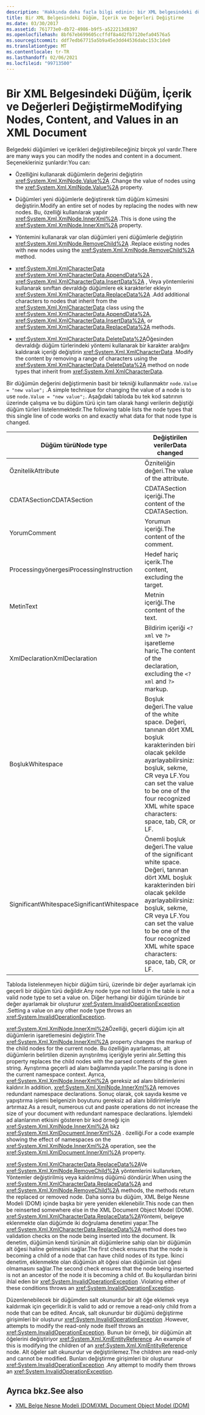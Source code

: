 ```yaml
---
description: 'Hakkında daha fazla bilgi edinin: bir XML belgesindeki düğümleri, Içeriği ve değerleri değiştirme'
title: Bir XML Belgesindeki Düğüm, İçerik ve Değerleri Değiştirme
ms.date: 03/30/2017
ms.assetid: 761773e0-db72-4986-b9f5-a522213d8397
ms.openlocfilehash: 8bf67eb699605ccffdf8a4d2fb7120efa04576a5
ms.sourcegitcommit: ddf7edb67715a5b9a45e3dd44536dabc153c1de0
ms.translationtype: MT
ms.contentlocale: tr-TR
ms.lasthandoff: 02/06/2021
ms.locfileid: "99713500"
---
```

# <a name="modifying-nodes-content-and-values-in-an-xml-document"></a><span data-ttu-id="b78ed-103">Bir XML Belgesindeki Düğüm, İçerik ve Değerleri Değiştirme</span><span class="sxs-lookup"><span data-stu-id="b78ed-103">Modifying Nodes, Content, and Values in an XML Document</span></span>

<span data-ttu-id="b78ed-104">Belgedeki düğümleri ve içerikleri değiştirebileceğiniz birçok yol vardır.</span><span class="sxs-lookup"><span data-stu-id="b78ed-104">There are many ways you can modify the nodes and content in a document.</span></span> <span data-ttu-id="b78ed-105">Seçenekleriniz şunlardır:</span><span class="sxs-lookup"><span data-stu-id="b78ed-105">You can:</span></span>  
  
- <span data-ttu-id="b78ed-106">Özelliğini kullanarak düğümlerin değerini değiştirin <xref:System.Xml.XmlNode.Value%2A> .</span><span class="sxs-lookup"><span data-stu-id="b78ed-106">Change the value of nodes using the <xref:System.Xml.XmlNode.Value%2A> property.</span></span>  
  
- <span data-ttu-id="b78ed-107">Düğümleri yeni düğümlerle değiştirerek tüm düğüm kümesini değiştirin.</span><span class="sxs-lookup"><span data-stu-id="b78ed-107">Modify an entire set of nodes by replacing the nodes with new nodes.</span></span> <span data-ttu-id="b78ed-108">Bu, özelliği kullanılarak yapılır <xref:System.Xml.XmlNode.InnerXml%2A> .</span><span class="sxs-lookup"><span data-stu-id="b78ed-108">This is done using the <xref:System.Xml.XmlNode.InnerXml%2A> property.</span></span>  
  
- <span data-ttu-id="b78ed-109">Yöntemini kullanarak var olan düğümleri yeni düğümlerle değiştirin <xref:System.Xml.XmlNode.RemoveChild%2A> .</span><span class="sxs-lookup"><span data-stu-id="b78ed-109">Replace existing nodes with new nodes using the <xref:System.Xml.XmlNode.RemoveChild%2A> method.</span></span>  
  
- <span data-ttu-id="b78ed-110"><xref:System.Xml.XmlCharacterData> <xref:System.Xml.XmlCharacterData.AppendData%2A> , <xref:System.Xml.XmlCharacterData.InsertData%2A> , Veya yöntemlerini kullanarak sınıftan devraldığı düğümlere ek karakterler ekleyin <xref:System.Xml.XmlCharacterData.ReplaceData%2A> .</span><span class="sxs-lookup"><span data-stu-id="b78ed-110">Add additional characters to nodes that inherit from the <xref:System.Xml.XmlCharacterData> class using the <xref:System.Xml.XmlCharacterData.AppendData%2A>, <xref:System.Xml.XmlCharacterData.InsertData%2A>, or <xref:System.Xml.XmlCharacterData.ReplaceData%2A> methods.</span></span>  
  
- <span data-ttu-id="b78ed-111"><xref:System.Xml.XmlCharacterData.DeleteData%2A>Öğesinden devraldığı düğüm türlerindeki yöntemi kullanarak bir karakter aralığını kaldırarak içeriği değiştirin <xref:System.Xml.XmlCharacterData> .</span><span class="sxs-lookup"><span data-stu-id="b78ed-111">Modify the content by removing a range of characters using the <xref:System.Xml.XmlCharacterData.DeleteData%2A> method on node types that inherit from <xref:System.Xml.XmlCharacterData>.</span></span>  
  
 <span data-ttu-id="b78ed-112">Bir düğümün değerini değiştirmenin basit bir tekniği kullanmaktır `node.Value = "new value";` .</span><span class="sxs-lookup"><span data-stu-id="b78ed-112">A simple technique for changing the value of a node is to use `node.Value = "new value";`.</span></span> <span data-ttu-id="b78ed-113">Aşağıdaki tabloda bu tek kod satırının üzerinde çalışma ve bu düğüm türü için tam olarak hangi verilerin değiştiği düğüm türleri listelenmektedir.</span><span class="sxs-lookup"><span data-stu-id="b78ed-113">The following table lists the node types that this single line of code works on and exactly what data for that node type is changed.</span></span>  
  
|<span data-ttu-id="b78ed-114">Düğüm türü</span><span class="sxs-lookup"><span data-stu-id="b78ed-114">Node type</span></span>|<span data-ttu-id="b78ed-115">Değiştirilen veriler</span><span class="sxs-lookup"><span data-stu-id="b78ed-115">Data changed</span></span>|  
|---------------|------------------|  
|<span data-ttu-id="b78ed-116">Öznitelik</span><span class="sxs-lookup"><span data-stu-id="b78ed-116">Attribute</span></span>|<span data-ttu-id="b78ed-117">Özniteliğin değeri.</span><span class="sxs-lookup"><span data-stu-id="b78ed-117">The value of the attribute.</span></span>|  
|<span data-ttu-id="b78ed-118">CDATASection</span><span class="sxs-lookup"><span data-stu-id="b78ed-118">CDATASection</span></span>|<span data-ttu-id="b78ed-119">CDATASection içeriği.</span><span class="sxs-lookup"><span data-stu-id="b78ed-119">The content of the CDATASection.</span></span>|  
|<span data-ttu-id="b78ed-120">Yorum</span><span class="sxs-lookup"><span data-stu-id="b78ed-120">Comment</span></span>|<span data-ttu-id="b78ed-121">Yorumun içeriği.</span><span class="sxs-lookup"><span data-stu-id="b78ed-121">The content of the comment.</span></span>|  
|<span data-ttu-id="b78ed-122">Processingyönergesi</span><span class="sxs-lookup"><span data-stu-id="b78ed-122">ProcessingInstruction</span></span>|<span data-ttu-id="b78ed-123">Hedef hariç içerik.</span><span class="sxs-lookup"><span data-stu-id="b78ed-123">The content, excluding the target.</span></span>|  
|<span data-ttu-id="b78ed-124">Metin</span><span class="sxs-lookup"><span data-stu-id="b78ed-124">Text</span></span>|<span data-ttu-id="b78ed-125">Metnin içeriği.</span><span class="sxs-lookup"><span data-stu-id="b78ed-125">The content of the text.</span></span>|  
|<span data-ttu-id="b78ed-126">XmlDeclaration</span><span class="sxs-lookup"><span data-stu-id="b78ed-126">XmlDeclaration</span></span>|<span data-ttu-id="b78ed-127">Bildirim içeriği `<?xml` ve `?>` işaretleme hariç.</span><span class="sxs-lookup"><span data-stu-id="b78ed-127">The content of the declaration, excluding the `<?xml` and `?>` markup.</span></span>|  
|<span data-ttu-id="b78ed-128">Boşluk</span><span class="sxs-lookup"><span data-stu-id="b78ed-128">Whitespace</span></span>|<span data-ttu-id="b78ed-129">Boşluk değeri.</span><span class="sxs-lookup"><span data-stu-id="b78ed-129">The value of the white space.</span></span> <span data-ttu-id="b78ed-130">Değeri, tanınan dört XML boşluk karakterinden biri olacak şekilde ayarlayabilirsiniz: boşluk, sekme, CR veya LF.</span><span class="sxs-lookup"><span data-stu-id="b78ed-130">You can set the value to be one of the four recognized XML white space characters: space, tab, CR, or LF.</span></span>|  
|<span data-ttu-id="b78ed-131">SignificantWhitespace</span><span class="sxs-lookup"><span data-stu-id="b78ed-131">SignificantWhitespace</span></span>|<span data-ttu-id="b78ed-132">Önemli boşluk değeri.</span><span class="sxs-lookup"><span data-stu-id="b78ed-132">The value of the significant white space.</span></span> <span data-ttu-id="b78ed-133">Değeri, tanınan dört XML boşluk karakterinden biri olacak şekilde ayarlayabilirsiniz: boşluk, sekme, CR veya LF.</span><span class="sxs-lookup"><span data-stu-id="b78ed-133">You can set the value to be one of the four recognized XML white space characters: space, tab, CR, or LF.</span></span>|  
  
 <span data-ttu-id="b78ed-134">Tabloda listelenmeyen hiçbir düğüm türü, üzerinde bir değer ayarlamak için geçerli bir düğüm türü değildir.</span><span class="sxs-lookup"><span data-stu-id="b78ed-134">Any node type not listed in the table is not a valid node type to set a value on.</span></span> <span data-ttu-id="b78ed-135">Diğer herhangi bir düğüm türünde bir değer ayarlamak bir oluşturur <xref:System.InvalidOperationException> .</span><span class="sxs-lookup"><span data-stu-id="b78ed-135">Setting a value on any other node type throws an <xref:System.InvalidOperationException>.</span></span>  
  
 <span data-ttu-id="b78ed-136"><xref:System.Xml.XmlNode.InnerXml%2A>Özelliği, geçerli düğüm için alt düğümlerin işaretlemesini değiştirir.</span><span class="sxs-lookup"><span data-stu-id="b78ed-136">The <xref:System.Xml.XmlNode.InnerXml%2A> property changes the markup of the child nodes for the current node.</span></span> <span data-ttu-id="b78ed-137">Bu özelliğin ayarlanması, alt düğümlerin belirtilen dizenin ayrıştırılmış içeriğiyle yerini alır.</span><span class="sxs-lookup"><span data-stu-id="b78ed-137">Setting this property replaces the child nodes with the parsed contents of the given string.</span></span> <span data-ttu-id="b78ed-138">Ayrıştırma geçerli ad alanı bağlamında yapılır.</span><span class="sxs-lookup"><span data-stu-id="b78ed-138">The parsing is done in the current namespace context.</span></span> <span data-ttu-id="b78ed-139">Ayrıca, <xref:System.Xml.XmlNode.InnerXml%2A> gereksiz ad alanı bildirimlerini kaldırır.</span><span class="sxs-lookup"><span data-stu-id="b78ed-139">In addition, <xref:System.Xml.XmlNode.InnerXml%2A> removes redundant namespace declarations.</span></span> <span data-ttu-id="b78ed-140">Sonuç olarak, çok sayıda kesme ve yapıştırma işlemi belgenizin boyutunu gereksiz ad alanı bildirimleriyle artırmaz.</span><span class="sxs-lookup"><span data-stu-id="b78ed-140">As a result, numerous cut and paste operations do not increase the size of your document with redundant namespace declarations.</span></span> <span data-ttu-id="b78ed-141">İşlemdeki ad alanlarının etkisini gösteren bir kod örneği için <xref:System.Xml.XmlNode.InnerXml%2A> bkz <xref:System.Xml.XmlDocument.InnerXml%2A> . özelliği.</span><span class="sxs-lookup"><span data-stu-id="b78ed-141">For a code example showing the effect of namespaces on the <xref:System.Xml.XmlNode.InnerXml%2A> operation, see the <xref:System.Xml.XmlDocument.InnerXml%2A> property.</span></span>  
  
 <span data-ttu-id="b78ed-142"><xref:System.Xml.XmlCharacterData.ReplaceData%2A>Ve <xref:System.Xml.XmlNode.RemoveChild%2A> yöntemlerini kullanırken, Yöntemler değiştirilmiş veya kaldırılmış düğümü döndürür.</span><span class="sxs-lookup"><span data-stu-id="b78ed-142">When using the <xref:System.Xml.XmlCharacterData.ReplaceData%2A> and <xref:System.Xml.XmlNode.RemoveChild%2A> methods, the methods return the replaced or removed node.</span></span> <span data-ttu-id="b78ed-143">Daha sonra bu düğüm, XML Belge Nesne Modeli (DOM) içinde başka bir yere yeniden eklenebilir.</span><span class="sxs-lookup"><span data-stu-id="b78ed-143">This node can then be reinserted somewhere else in the XML Document Object Model (DOM).</span></span> <span data-ttu-id="b78ed-144"><xref:System.Xml.XmlCharacterData.ReplaceData%2A>Yöntemi, belgeye eklenmekte olan düğümde iki doğrulama denetimi yapar.</span><span class="sxs-lookup"><span data-stu-id="b78ed-144">The <xref:System.Xml.XmlCharacterData.ReplaceData%2A> method does two validation checks on the node being inserted into the document.</span></span> <span data-ttu-id="b78ed-145">İlk denetim, düğümün kendi türünün alt düğümlerine sahip olan bir düğümün alt öğesi haline gelmesini sağlar.</span><span class="sxs-lookup"><span data-stu-id="b78ed-145">The first check ensures that the node is becoming a child of a node that can have child nodes of its type.</span></span> <span data-ttu-id="b78ed-146">İkinci denetim, eklenmekte olan düğümün alt öğesi olan düğümün üst öğesi olmamasını sağlar.</span><span class="sxs-lookup"><span data-stu-id="b78ed-146">The second check ensures that the node being inserted is not an ancestor of the node it is becoming a child of.</span></span> <span data-ttu-id="b78ed-147">Bu koşullardan birini ihlal eden bir <xref:System.InvalidOperationException> .</span><span class="sxs-lookup"><span data-stu-id="b78ed-147">Violating either of these conditions throws an <xref:System.InvalidOperationException>.</span></span>  
  
 <span data-ttu-id="b78ed-148">Düzenlenebilecek bir düğümden salt okunurdur bir alt öğe eklemek veya kaldırmak için geçerlidir.</span><span class="sxs-lookup"><span data-stu-id="b78ed-148">It is valid to add or remove a read-only child from a node that can be edited.</span></span> <span data-ttu-id="b78ed-149">Ancak, salt okunurdur bir düğümü değiştirme girişimleri bir oluşturur <xref:System.InvalidOperationException> .</span><span class="sxs-lookup"><span data-stu-id="b78ed-149">However, attempts to modify the read-only node itself throws an <xref:System.InvalidOperationException>.</span></span> <span data-ttu-id="b78ed-150">Bunun bir örneği, bir düğümün alt öğelerini değiştiriyor <xref:System.Xml.XmlEntityReference> .</span><span class="sxs-lookup"><span data-stu-id="b78ed-150">An example of this is modifying the children of an <xref:System.Xml.XmlEntityReference> node.</span></span> <span data-ttu-id="b78ed-151">Alt öğeler salt okunurdur ve değiştirilemez.</span><span class="sxs-lookup"><span data-stu-id="b78ed-151">The children are read-only and cannot be modified.</span></span> <span data-ttu-id="b78ed-152">Bunları değiştirme girişimleri bir oluşturur <xref:System.InvalidOperationException> .</span><span class="sxs-lookup"><span data-stu-id="b78ed-152">Any attempt to modify them throws an <xref:System.InvalidOperationException>.</span></span>  
  
## <a name="see-also"></a><span data-ttu-id="b78ed-153">Ayrıca bkz.</span><span class="sxs-lookup"><span data-stu-id="b78ed-153">See also</span></span>

- [<span data-ttu-id="b78ed-154">XML Belge Nesne Modeli (DOM)</span><span class="sxs-lookup"><span data-stu-id="b78ed-154">XML Document Object Model (DOM)</span></span>](xml-document-object-model-dom.md)
